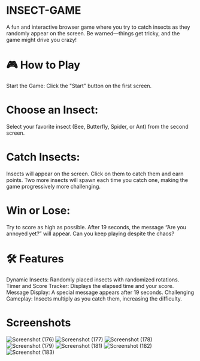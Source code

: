# INSECT-GAME

A fun and interactive browser game where you try to catch insects as they randomly appear on the screen. Be warned—things get tricky, and the game might drive you crazy!

# 🎮 How to Play
Start the Game:
Click the "Start" button on the first screen.
# Choose an Insect:
Select your favorite insect (Bee, Butterfly, Spider, or Ant) from the second screen.
# Catch Insects:
Insects will appear on the screen. Click on them to catch them and earn points.
Two more insects will spawn each time you catch one, making the game progressively more challenging.
# Win or Lose:
Try to score as high as possible.
After 19 seconds, the message “Are you annoyed yet?” will appear. Can you keep playing despite the chaos?
# 🛠️ Features
Dynamic Insects: Randomly placed insects with randomized rotations.
Timer and Score Tracker: Displays the elapsed time and your score.
Message Display: A special message appears after 19 seconds.
Challenging Gameplay: Insects multiply as you catch them, increasing the difficulty.

# Screenshots

![Screenshot (176)](https://github.com/user-attachments/assets/fd85b6cd-3fce-4ab1-98b9-a0c8195022f0)
![Screenshot (177)](https://github.com/user-attachments/assets/759dafb9-1b3f-457d-a9da-db86fb59ba59)
![Screenshot (178)](https://github.com/user-attachments/assets/a8e7a209-d54c-41f0-92fb-8cc82db809cf)
![Screenshot (179)](https://github.com/user-attachments/assets/a29be010-55c9-49bb-a11e-9bd76403add1)
![Screenshot (181)](https://github.com/user-attachments/assets/c74d5a01-a266-456a-8c96-12be65ad6ff4)
![Screenshot (182)](https://github.com/user-attachments/assets/259158d0-25d3-45a0-9cec-8c82795e488d)
![Screenshot (183)](https://github.com/user-attachments/assets/97abb3ea-78ea-4b7a-8274-52c186d0546e)
